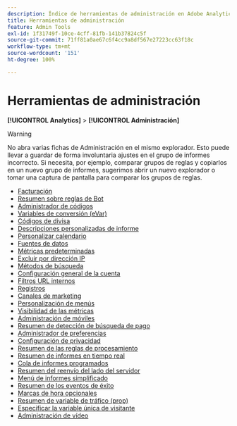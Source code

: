 ```yaml
---
description: Índice de herramientas de administración en Adobe Analytics.
title: Herramientas de administración
feature: Admin Tools
exl-id: 1f31749f-10ce-4cff-81fb-141b37824c5f
source-git-commit: 71ff81a0ae67c6f4cc9a8df567e27223cc63f18c
workflow-type: tm+mt
source-wordcount: '151'
ht-degree: 100%

---
```


# Herramientas de administración

**[!UICONTROL Analytics]** > **[!UICONTROL Administración]**

>[!WARNING]
>
>No abra varias fichas de Administración en el mismo explorador. Esto puede llevar a guardar de forma involuntaria ajustes en el grupo de informes incorrecto. Si necesita, por ejemplo, comparar grupos de reglas y copiarlos en un nuevo grupo de informes, sugerimos abrir un nuevo explorador o tomar una captura de pantalla para comparar los grupos de reglas.

+ [Facturación](billing-admin.md)
+ [Resumen sobre reglas de Bot](bot-removal/bot-rules.md)
+ [Administrador de códigos](code-manager-admin.md)
+ [Variables de conversión (eVar)](conversion-var-admin/conversion-var-admin.md)
+ [Códigos de divisa](currency.md)
+ [Descripciones personalizadas de informe](custom-desc-admin.md)
+ [Personalizar calendario](/help/admin/admin/c-manage-report-suites/c-edit-report-suites/general/custom-calendar.md)
+ [Fuentes de datos](data-sources.md)
+ [Métricas predeterminadas](default-metrics.md)
+ [Excluir por dirección IP](exclude-ip.md)
+ [Métodos de búsqueda](finding-methods.md)
+ [Configuración general de la cuenta](/help/admin/admin/c-manage-report-suites/c-edit-report-suites/general/general-acct-settings-admin.md)
+ [Filtros URL internos](/help/admin/admin/c-manage-report-suites/c-edit-report-suites/general/internal-url-filter-admin.md)
+ [Registros](logs.md)
+ [Canales de marketing](marketing-channels-admin.md)
+ [Personalización de menús](/help/admin/admin/c-manage-report-suites/c-edit-report-suites/general/customize-menus.md)
+ [Visibilidad de las métricas](metric-visibility.md)
+ [Administración de móviles](mobile-management.md)
+ [Resumen de detección de búsqueda de pago](/help/admin/admin/c-manage-report-suites/c-edit-report-suites/general/paid-search-detection/paid-search-detection.md)
+ [Administrador de preferencias](preferences-manager.md)
+ [Configuración de privacidad](privacy-settings.md)
+ [Resumen de las reglas de procesamiento](/help/admin/admin/c-manage-report-suites/c-edit-report-suites/general/c-processing-rules/processing-rules.md)
+ [Resumen de informes en tiempo real](realtime/realtime.md)
+ [Cola de informes programados](scheduled-reports-admin.md)
+ [Resumen del reenvío del lado del servidor](c-server-side-forwarding/ssf.md)
+ [Menú de informes simplificado](t-simplified-menu.md)
+ [Resumen de los eventos de éxito](c-success-events/success-event.md)
+ [Marcas de hora opcionales](timestamp-optional.md)
+ [Resumen de variable de tráfico (prop)](c-traffic-variables/traffic-var.md)
+ [Especificar la variable única de visitante](unique-visitor-variable-admin/t-unique-visitor-variable.md)
+ [Administración de vídeo](video-management.md)
